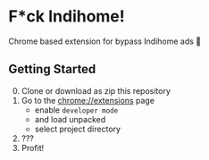 # F*ck Indihome!

Chrome based extension for bypass Indihome ads 🖕

## Getting Started

 0. Clone or download as zip this repository
 1. Go to the [chrome://extensions](chrome://extensions) page
    - enable `developer mode`
    - and load unpacked
    - select project directory
 2. ???
 3. Profit!